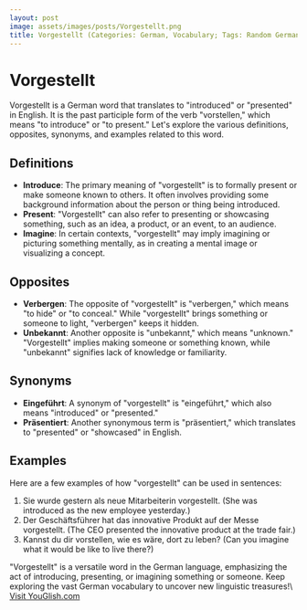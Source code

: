 ```yaml
---
layout: post
image: assets/images/posts/Vorgestellt.png
title: Vorgestellt (Categories: German, Vocabulary; Tags: Random German Word)
---
```


# Vorgestellt

Vorgestellt is a German word that translates to "introduced" or "presented" in English. It is the past participle form of the verb "vorstellen," which means "to introduce" or "to present." Let's explore the various definitions, opposites, synonyms, and examples related to this word.

## Definitions

- **Introduce**: The primary meaning of "vorgestellt" is to formally present or make someone known to others. It often involves providing some background information about the person or thing being introduced.
- **Present**: "Vorgestellt" can also refer to presenting or showcasing something, such as an idea, a product, or an event, to an audience.
- **Imagine**: In certain contexts, "vorgestellt" may imply imagining or picturing something mentally, as in creating a mental image or visualizing a concept.

## Opposites

- **Verbergen**: The opposite of "vorgestellt" is "verbergen," which means "to hide" or "to conceal." While "vorgestellt" brings something or someone to light, "verbergen" keeps it hidden.
- **Unbekannt**: Another opposite is "unbekannt," which means "unknown." "Vorgestellt" implies making someone or something known, while "unbekannt" signifies lack of knowledge or familiarity.

## Synonyms

- **Eingeführt**: A synonym of "vorgestellt" is "eingeführt," which also means "introduced" or "presented."
- **Präsentiert**: Another synonymous term is "präsentiert," which translates to "presented" or "showcased" in English.

## Examples

Here are a few examples of how "vorgestellt" can be used in sentences:

1. Sie wurde gestern als neue Mitarbeiterin vorgestellt. (She was introduced as the new employee yesterday.)
2. Der Geschäftsführer hat das innovative Produkt auf der Messe vorgestellt. (The CEO presented the innovative product at the trade fair.)
3. Kannst du dir vorstellen, wie es wäre, dort zu leben? (Can you imagine what it would be like to live there?)

"Vorgestellt" is a versatile word in the German language, emphasizing the act of introducing, presenting, or imagining something or someone. Keep exploring the vast German vocabulary to uncover new linguistic treasures!\ <a id="yg-widget-0" class="youglish-widget" data-query="Vorgestellt" data-lang="german" data-components="8412" data-auto-start="0" data-bkg-color="theme_light" data-title="How%20to%20pronounce%20Vorgestellt%20in%20German"  rel="nofollow" href="https://youglish.com">Visit YouGlish.com</a><script async src="https://youglish.com/public/emb/widget.js" charset="utf-8"></script>
